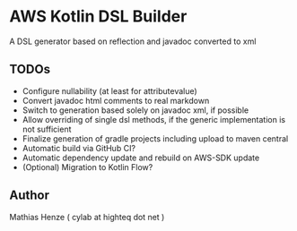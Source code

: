 # AWS Kotlin DSL Builder

A DSL generator based on reflection and javadoc converted to xml

## TODOs

- Configure nullability (at least for attributevalue)
- Convert javadoc html comments to real markdown
- Switch to generation based solely on javadoc xml, if possible
- Allow overriding of single dsl methods, if the generic implementation is not sufficient
- Finalize generation of gradle projects including upload to maven central
- Automatic build via GitHub CI?
- Automatic dependency update and rebuild on AWS-SDK update
- (Optional) Migration to Kotlin Flow?


## Author

Mathias Henze ( cylab at highteq dot net )
